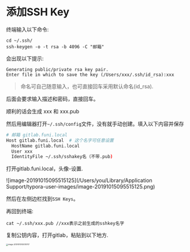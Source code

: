 # 添加SSH Key

终端输入以下命令:

```shell
cd ~/.ssh/
ssh-keygen -o -t rsa -b 4096 -C "邮箱"
```

会出现以下提示:

```shell
Generating public/private rsa key pair.
Enter file in which to save the key (/Users/xxx/.ssh/id_rsa):xxx
```

>  命名可自己随意输入，也可直接回车采用默认命名(id_rsa).

后面会要求输入描述和密码，直接回车。

顺利的话会生成 xxx 和 xxx.pub



然后用编辑器打开`~/.ssh/config`文件，没有就手动创建。填入以下内容并保存

```bash
# 邮箱 gitlab.funi.local
Host gitlab.funi.local  # 这个名字可任意设置
  HostName gitlab.funi.local
  User xxx
  IdentityFile ~/.ssh/sshakey名（不带.pub)
```



打开gitlab.funi.local，头像-设置.

![image-20191015095515125](/Users/you/Library/Application Support/typora-user-images/image-20191015095515125.png)

然后在左侧边栏找到`SSH Keys`。

再回到终端:

```shell
cat ~/.ssh/xxx.pub //xxx表示之前生成的sshkey名字
```

复制公钥内容，打开gitlab，粘贴到以下地方.

<img src="/Users/you/Library/Application Support/typora-user-images/image-20191015100010707.png" alt="image-20191015100010707" style="zoom: 33%;" />